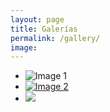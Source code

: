 ```yaml
---
layout: page
title: Galerías
permalink: /gallery/
image: 
---
```


* ![Image 1](https://aasnow.files.wordpress.com/2016/09/dumont_d_urville_base-03-lg.jpg)
* [![Image 2](https://aasnow.files.wordpress.com/2016/11/iceberg.jpg)](https://aasnow.files.wordpress.com/2016/11/dscn0059-copie.jpg)
* ![](https://aasnow.files.wordpress.com/2016/11/dscn0205c.jpg)
